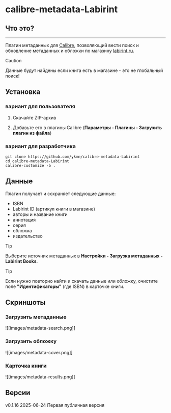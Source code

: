 ﻿# calibre-metadata-Labirint


## Что это?
-----------

Плагин метаданных для [Calibre](https://github.com/kovidgoyal/calibre), позволяющий вести поиск и обновление метаданных
и обложки по магазину [labirint.ru](https://www.labirint.ru/).

> [!CAUTION]
> Данные будут найдены если книга есть в магазине - это не глобальный поиск!



## Установка

### вариант для пользователя

1. Скачайте ZIP-архив

2. Добавьте его в плагины Calibre (**Параметры - Плагины - Загрузить плагин из файла**)

### вариант для разработчика

```
git clone https://github.com/ykmn/calibre-metadata-Labirint
cd calibre-metadata-Labirint
calibre-customize -b .
```



## Данные

Плагин получает и сохраняет следующие данные:

  * ISBN
  * Labirint ID (артикул книги в магазине)
  * авторы и название книги
  * аннотация
  * серия
  * обложка
  * издательство


  > [!TIP]
  > Выберите источник метаданных в **Настройки - Загрузка метаданных - Labirint Books**.

  > [!TIP]
  > Если нужно повторно найти и скачать данные или обложку, очистите
поле **"Идентификаторы"** (где ISBN) в карточке книги.

## Скриншоты

### Загрузить метаданные

![[images/metadata-search.png]]

### Загрузить обложку

![[images/metadata-cover.png]]

### Карточка книги

![[images/metadata-results.png]]

## Версии

v0.1.16 2025-06-24 Первая публичная версия


[buymecoffee]: https://www.tbank.ru/cf/58Tlv2umMfW
[buymecoffeebadge]: https://img.shields.io/badge/buy%20me%20a%20coffee-donate-blue.svg?style=for-the-badge
